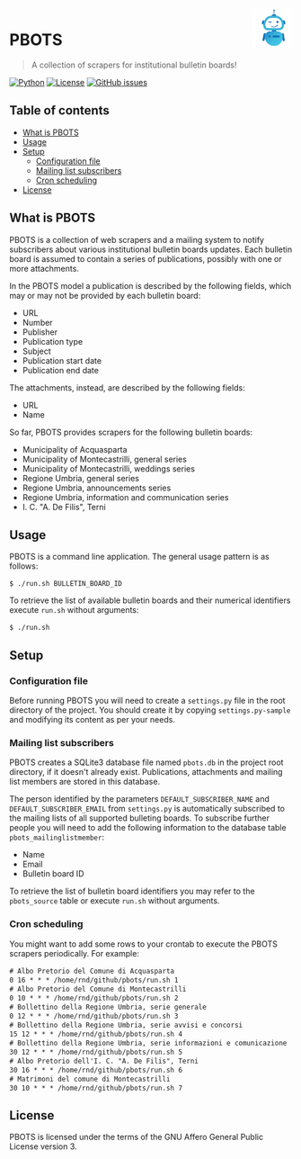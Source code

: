 <a href="https://www.bernardi.cloud/">
    <img src=".readme-files/pbots-logo-72.png" alt="PBOTS logo" title="PBOTS" align="right" height="72" />
</a>

# PBOTS
> A collection of scrapers for institutional bulletin boards!

[![Python](https://img.shields.io/badge/python-v3.7+-blue.svg)](https://www.python.org)
[![License](https://img.shields.io/github/license/bernarpa/pbots.svg)](https://opensource.org/licenses/AGPL-3.0)
[![GitHub issues](https://img.shields.io/github/issues/bernarpa/pbots.svg)](https://github.com/bernarpa/pbots/issues)

## Table of contents

- [What is PBOTS](#what-is-pbots)
- [Usage](#usage)
- [Setup](#setup)
    - [Configuration file](#configuration-file)
    - [Mailing list subscribers](#mailing-list-subscribers)
    - [Cron scheduling](#cron-scheduling)
- [License](#license)

## What is PBOTS

PBOTS is a collection of web scrapers and a mailing system to notify subscribers
about various institutional bulletin boards updates. Each bulletin board is
assumed to contain a series of publications, possibly with one or more
attachments.

In the PBOTS model a publication is described by the following fields, which
may or may not be provided by each bulletin board:

  * URL
  * Number
  * Publisher
  * Publication type
  * Subject
  * Publication start date
  * Publication end date

The attachments, instead, are described by the following fields:

  * URL
  * Name

So far, PBOTS provides scrapers for the following bulletin boards:

  * Municipality of Acquasparta
  * Municipality of Montecastrilli, general series
  * Municipality of Montecastrilli, weddings series
  * Regione Umbria, general series
  * Regione Umbria, announcements series
  * Regione Umbria, information and communication series
  * I. C. "A. De Filis", Terni

## Usage

PBOTS is a command line application. The general usage pattern is as follows:

```
$ ./run.sh BULLETIN_BOARD_ID
```

To retrieve the list of available bulletin boards and their numerical
identifiers execute `run.sh` without arguments:

```
$ ./run.sh
```

## Setup

### Configuration file

Before running PBOTS you will need to create a `settings.py` file in the root
directory of the project. You should create it by copying `settings.py-sample`
and modifying its content as per your needs.

### Mailing list subscribers

PBOTS creates a SQLite3 database file named `pbots.db` in the project root
directory, if it doesn't already exist. Publications, attachments and
mailing list members are stored in this database.

The person identified by the parameters `DEFAULT_SUBSCRIBER_NAME` and 
`DEFAULT_SUBSCRIBER_EMAIL` from `settings.py` is automatically subscribed
to the mailing lists of all supported bulleting boards. To subscribe further
people you will need to add the following information to the
database table `pbots_mailinglistmember`:

  * Name
  * Email
  * Bulletin board ID

To retrieve the list of bulletin board identifiers you may refer to the
`pbots_source` table or execute `run.sh` without arguments.

### Cron scheduling

You might want to add some rows to your crontab to execute the PBOTS 
scrapers periodically. For example:

```
# Albo Pretorio del Comune di Acquasparta
0 16 * * * /home/rnd/github/pbots/run.sh 1
# Albo Pretorio del Comune di Montecastrilli
0 10 * * * /home/rnd/github/pbots/run.sh 2
# Bollettino della Regione Umbria, serie generale
0 12 * * * /home/rnd/github/pbots/run.sh 3
# Bollettino della Regione Umbria, serie avvisi e concorsi
15 12 * * * /home/rnd/github/pbots/run.sh 4
# Bollettino della Regione Umbria, serie informazioni e comunicazione
30 12 * * * /home/rnd/github/pbots/run.sh 5
# Albo Pretorio dell'I. C. "A. De Filis", Terni
30 16 * * * /home/rnd/github/pbots/run.sh 6
# Matrimoni del comune di Montecastrilli
30 10 * * * /home/rnd/github/pbots/run.sh 7
```

## License

PBOTS is licensed under the terms of the GNU Affero General Public License version 3.

